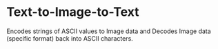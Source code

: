 # Text-to-Image-to-Text
Encodes strings of ASCII values to Image data and Decodes Image data (specific format) back into ASCII characters. 
